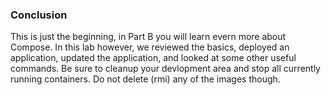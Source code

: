 ### Conclusion

This is just the beginning, in Part B you will learn evern more about Compose. In this lab however, we reviewed the basics, deployed an application, updated the application, and looked at some other useful commands. Be sure to cleanup your devlopment area and stop all currently running containers. Do not delete (rmi) any of the images though.